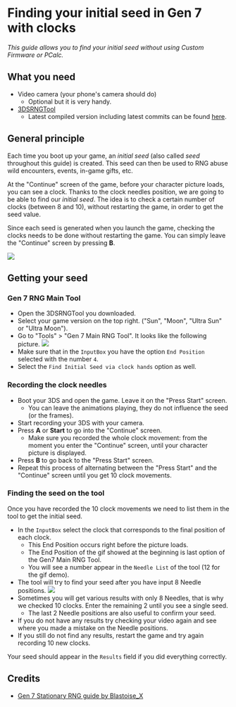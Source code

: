 # Finding your initial seed in Gen 7 with clocks
_This guide allows you to find your initial seed without using Custom Firmware
or PCalc._

## What you need
 - Video camera (your phone's camera should do)
   - Optional but it is very handy.
 - [3DSRNGTool](https://github.com/wwwwwwzx/3DSRNGTool/releases)
   - Latest compiled version including latest commits can be found [here](https://ci.appveyor.com/project/wwwwwwzx/3dsrngtool/build/artifacts).

## General principle

Each time you boot up your game, an _initial seed_ (also called _seed_ throughout this guide) is created. This seed can then be used to RNG abuse wild encounters, events, in-game gifts, etc.

At the "Continue" screen of the game, before your character picture loads, you can see a clock. Thanks to the clock needles position, we are going to be able to find our _initial seed_. The idea is to check a certain number of clocks (between 8 and 10), without restarting the game, in order to get the seed value.

Since each seed is generated when you launch the game, checking the clocks needs to be done without restarting the game. You can simply leave the "Continue" screen by pressing **B**.

![](https://i.imgur.com/2Nh45HB.gif)

## Getting your seed

### Gen 7 RNG Main Tool

* Open the 3DSRNGTool you downloaded.
* Select your game version on the top right. ("Sun", "Moon", "Ultra Sun" or "Ultra Moon").
* Go to "Tools" > "Gen 7 Main RNG Tool". It looks like the following picture.
![](https://i.imgur.com/YZiTi7s.png)
* Make sure that in the `InputBox` you have the option `End Position` selected with the number `4`.
* Select the `Find Initial Seed via clock hands` option as well.

### Recording the clock needles

* Boot your 3DS and open the game. Leave it on the "Press Start" screen.
  * You can leave the animations playing, they do not influence the seed (or the frames).
* Start recording your 3DS with your camera.
* Press **A** or **Start** to go into the "Continue" screen.
  * Make sure you recorded the whole clock movement: from the moment you enter the "Continue" screen, until your character picture is displayed.
* Press **B** to go back to the "Press Start" screen.
* Repeat this process of alternating between the "Press Start" and the "Continue" screen until you get 10 clock movements.

### Finding the seed on the tool

Once you have recorded the 10 clock movements we need to list them in the tool to get the initial seed.

* In the `InputBox` select the clock that corresponds to the final position of each clock.
  * This End Position occurs right before the picture loads.
  * The End Position of the gif showed at the beginning is last option of the Gen7 Main RNG Tool.
  * You will see a number appear in the `Needle List` of the tool (12 for the gif demo).
* The tool will try to find your seed after you have input 8 Needle positions.
![](https://i.imgur.com/X4Tekx5.png)
* Sometimes you will get various results with only 8 Needles, that is why we checked 10 clocks. Enter the remaining 2 until you see a single seed.
  * The last 2 Needle positions are also useful to confirm your seed.
* If you do not have any results try checking your video again and see where you made a mistake on the Needle positions.
* If you still do not find any results, restart the game and try again recording 10 new clocks.

Your seed should appear in the `Results` field if you did everything correctly.

## Credits

* [Gen 7 Stationary RNG guide by Blastoise\_X](http://blastoise-x.hatenablog.com/entry/SM-RNG-Guide-forEnglish)

